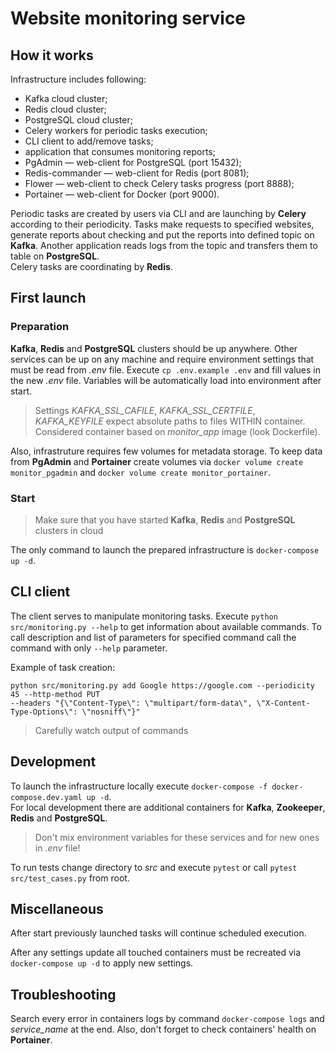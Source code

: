 # Website monitoring service

## How it works
Infrastructure includes following:
- Kafka cloud cluster;
- Redis cloud cluster;
- PostgreSQL cloud cluster;
- Celery workers for periodic tasks execution;
- CLI client to add/remove tasks;
- application that consumes monitoring reports;
- PgAdmin — web-client for PostgreSQL (port 15432);
- Redis-commander — web-client for Redis (port 8081);
- Flower — web-client to check Celery tasks progress (port 8888);
- Portainer — web-client for Docker (port 9000).

Periodic tasks are created by users via CLI and are launching by **Celery** according to their periodicity.
Tasks make requests to specified websites, generate reports about checking and put 
the reports into defined topic on **Kafka**. Another application reads logs from the topic and 
transfers them to table on **PostgreSQL**.  
Celery tasks are coordinating by **Redis**.  

## First launch
### Preparation
**Kafka**, **Redis** and **PostgreSQL** clusters should be up anywhere. 
Other services can be up on any machine and require environment settings 
that must be read from _.env_ file. Execute `cp .env.example .env` and fill values 
in the new _.env_ file. Variables will be automatically load into environment after start.

> Settings _KAFKA_SSL_CAFILE_, _KAFKA_SSL_CERTFILE_, _KAFKA_KEYFILE_ expect absolute paths 
> to files WITHIN container. Considered container based on _monitor_app_ image (look Dockerfile).

Also, infrastruture requires few volumes for metadata storage. 
To keep data from **PgAdmin** and **Portainer** create volumes via 
`docker volume create monitor_pgadmin` and `docker volume create monitor_portainer`.  

### Start
> Make sure that you have started **Kafka**, **Redis** and **PostgreSQL** clusters in cloud

The only command to launch the prepared infrastructure is `docker-compose up -d`.


## CLI client
The client serves to manipulate monitoring tasks. Execute `python src/monitoring.py --help` 
to get information about available commands. To call description and list of parameters 
for specified command call the command with only `--help` parameter.

Example of task creation:
```
python src/monitoring.py add Google https://google.com --periodicity 45 --http-method PUT 
--headers "{\"Content-Type\": \"multipart/form-data\", \"X-Content-Type-Options\": \"nosniff\"}"
```

> Carefully watch output of commands  

## Development
To launch the infrastructure locally execute `docker-compose -f docker-compose.dev.yaml up -d`.  
For local development there are additional containers for **Kafka**, **Zookeeper**, **Redis**
and **PostgreSQL**.  

> Don't mix environment variables for these services and for new ones in _.env_ file!  

To run tests change directory to _src_ and execute `pytest` or call `pytest src/test_cases.py` from root.

## Miscellaneous
After start previously launched tasks will continue scheduled execution.

After any settings update all touched containers must be recreated via `docker-compose up -d` to apply new settings.  

## Troubleshooting
Search every error in containers logs by command `docker-compose logs` and _service_name_ at the end.
Also, don't forget to check containers' health on **Portainer**.
